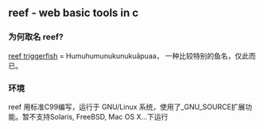 ## reef - web basic tools in c

### 为何取名 reef?

[reef triggerfish](https://en.wikipedia.org/wiki/Reef_triggerfish) = Humuhumunukunukuāpuaa，
一种比较特别的鱼名，仅此而已。


### 环境

reef 用标准C99编写，运行于 GNU/Linux 系统，使用了\_GNU_SOURCE扩展功能。暂不支持Solaris, FreeBSD,
Mac OS X...下运行
